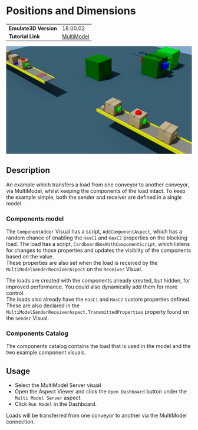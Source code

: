# Positions and Dimensions
|||
|-|-|
|**Emulate3D Version**|18.00.02|
|**Tutorial Link**|[MultiModel](https://store.sim3d.com/demo3d_2025/multimodel)|

![Components](components.png)

## Description
An example which transfers a load from one conveyor to another conveyor, via MultiModel, whilst keeping the components of the load intact. To keep the example simple, both the sender and receiver are defined in a single model.

### Components model
The `ComponentAdder` Visual has a script, `AddComponentAspect`, which has a random chance of enabling the `HasC1` and `HasC2` properties on the blocking load. The load has a script, `CardboardBoxWithComponentScript`, which listens for changes to those properties and updates the visiblity of the components based on the value.  
These properties are also set when the load is received by the `MultiModelSenderReceiverAspect` on the `Receiver` Visual. 

The loads are created with the components already created, but hidden, for improved performance. You could also dynamically add them for more control.  
The loads also already have the `HasC1` and `HasC2` custom properties defined. These are also declared in the `MultiModelSenderReceiverAspect.TransmittedProperties` property found on the `Sender` Visual.

### Components Catalog
The components catalog contains the load that is used in the model and the two example component visuals.

## Usage
- Select the MultiModel Server visual
- Open the Aspect Viewer and click the `Open Dashboard` button under the `Multi Model Server` aspect.
- Click `Run Model` in the Dashboard.

Loads will be transferred from one conveyor to another via the MultiModel connection.

